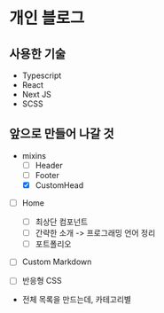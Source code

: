 # 개인 블로그

## 사용한 기술

- Typescript
- React
- Next JS
- SCSS

## 앞으로 만들어 나갈 것

- mixins
    - [ ] Header
    - [ ] Footer
    - [x] CustomHead

- [ ] Home
    - [ ] 최상단 컴포넌트
    - [ ] 간략한 소개 -> 프로그래밍 언어 정리
    - [ ] 포트폴리오
    
- [ ] Custom Markdown

- [ ] 반응형 CSS

- 전체 목록을 만드는데, 카테고리별